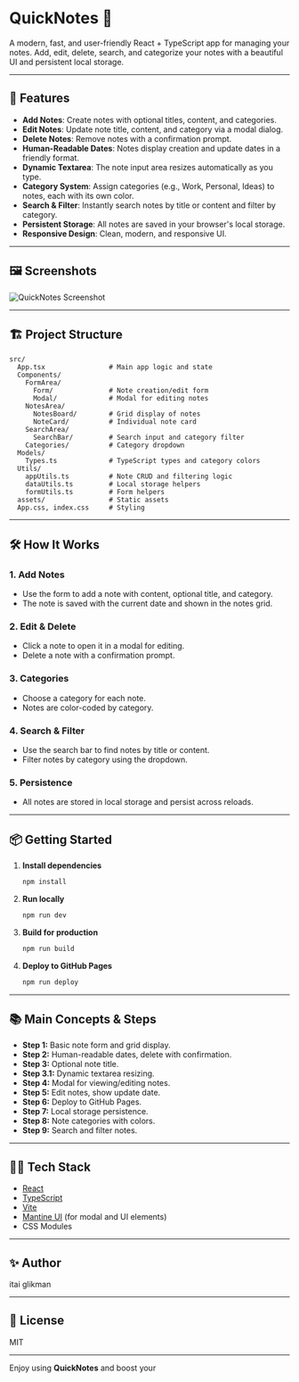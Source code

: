 # QuickNotes 📝

A modern, fast, and user-friendly React + TypeScript app for managing your notes. Add, edit, delete, search, and categorize your notes with a beautiful UI and persistent local storage.

---

## 🚀 Features

- **Add Notes**: Create notes with optional titles, content, and categories.
- **Edit Notes**: Update note title, content, and category via a modal dialog.
- **Delete Notes**: Remove notes with a confirmation prompt.
- **Human-Readable Dates**: Notes display creation and update dates in a friendly format.
- **Dynamic Textarea**: The note input area resizes automatically as you type.
- **Category System**: Assign categories (e.g., Work, Personal, Ideas) to notes, each with its own color.
- **Search & Filter**: Instantly search notes by title or content and filter by category.
- **Persistent Storage**: All notes are saved in your browser's local storage.
- **Responsive Design**: Clean, modern, and responsive UI.

---

## 🖼️ Screenshots

![QuickNotes Screenshot](public/screenshot.png)

---

## 🏗️ Project Structure

```
src/
  App.tsx                # Main app logic and state
  Components/
    FormArea/
      Form/              # Note creation/edit form
      Modal/             # Modal for editing notes
    NotesArea/
      NotesBoard/        # Grid display of notes
      NoteCard/          # Individual note card
    SearchArea/
      SearchBar/         # Search input and category filter
    Categories/          # Category dropdown
  Models/
    Types.ts             # TypeScript types and category colors
  Utils/
    appUtils.ts          # Note CRUD and filtering logic
    dataUtils.ts         # Local storage helpers
    formUtils.ts         # Form helpers
  assets/                # Static assets
  App.css, index.css     # Styling
```

---

## 🛠️ How It Works

### 1. Add Notes
- Use the form to add a note with content, optional title, and category.
- The note is saved with the current date and shown in the notes grid.

### 2. Edit & Delete
- Click a note to open it in a modal for editing.
- Delete a note with a confirmation prompt.

### 3. Categories
- Choose a category for each note.
- Notes are color-coded by category.

### 4. Search & Filter
- Use the search bar to find notes by title or content.
- Filter notes by category using the dropdown.

### 5. Persistence
- All notes are stored in local storage and persist across reloads.

---

## 📦 Getting Started

1. **Install dependencies**
   ```sh
   npm install
   ```

2. **Run locally**
   ```sh
   npm run dev
   ```

3. **Build for production**
   ```sh
   npm run build
   ```

4. **Deploy to GitHub Pages**
   ```sh
   npm run deploy
   ```

---

## 📚 Main Concepts & Steps

- **Step 1:** Basic note form and grid display.
- **Step 2:** Human-readable dates, delete with confirmation.
- **Step 3:** Optional note title.
- **Step 3.1:** Dynamic textarea resizing.
- **Step 4:** Modal for viewing/editing notes.
- **Step 5:** Edit notes, show update date.
- **Step 6:** Deploy to GitHub Pages.
- **Step 7:** Local storage persistence.
- **Step 8:** Note categories with colors.
- **Step 9:** Search and filter notes.

---

## 🧑‍💻 Tech Stack

- [React](https://react.dev/)
- [TypeScript](https://www.typescriptlang.org/)
- [Vite](https://vitejs.dev/)
- [Mantine UI](https://mantine.dev/) (for modal and UI elements)
- CSS Modules

---

## ✨ Author

itai glikman

---

## 📄 License

MIT

---

Enjoy using **QuickNotes** and boost your